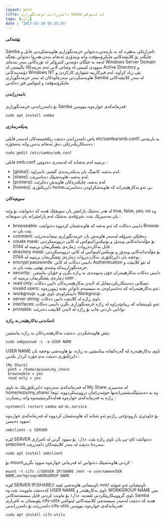 ```yaml
---
layout: post
title: دامەزرادنی خزمەتگوزاری Samba لە لینوکس
tags: [ڕاژە]
date : "2017-01-30 05:35:45"
---
```


##### پێشەکی

Samba ئامرازێکی بەهێزە کە بە یارمەتی،دەتوانن خزمەتگوزاری هاوبەشکردنی فایل و چاپگەر بۆ کلاینێتەکانی مایکرۆسۆفت واتە ویندۆزی ئەنجام بدەن.هەروا دەتوانن بێجگە لەمە بە جێگای دۆمەین کنترۆلێر لە تۆرەکانی سەر بنەمای Windows Server Domain  سوودی لێببینن.لە وشانی 4ـی ئەم نەرمەکالا پاڵپستی لە Active Directory و دۆمەینەکانی Windows NT پێی زیاد کراوە. لەم فیرکارییە شێوازی کارکردن و هاوبەسکردنی سەرچاوەکان لە سەر خزمەتگوزاری Samba لە سەر کلاینێتەکانی مایکرۆسۆفت و لینوکس فێر دەکەین.

##### دامەزراندن

بۆ دامەزراندنی خزمەتگوزاری Samba فەرمانەکەی خوارەوە بنووسن:

```shell
sudo apt install samba 
```

##### پەیکەرسازی

پاش دامەزراندن دەبێت رێکخستنەکان لەسەر فایلی etc/samba/smb.conf/ بە یارمەتی دەستکاریکەرێکی دەق ئەنجام بدەین.واتە بەمجۆرە :

```shell
sudo gedit /etc/samba/smb.conf  
```

فایلی smb.conf بریتییە لەم بەشانە کە لەسەری دەدوێین :

- [global]: لەم بەشە، کانفیگ یان پەیکەربەندی گشتی ناسراوە.
- [share]: لەم بەشە، هاوبەشیێک دەناسرێت.
- [printers]: لەم بەشە، چاپکەرەکان هاوبەش دەکرێت.
- [homes]: دایریکتۆری homeـی ئەو بەکارهێنەرانە کە هاوبەشکراوەن دەناسرێت.

##### سویچەکان

لە هەر بەشێک پارامێتر یان سویچێک هەیە کە دەتوانێت بۆ وێنە true, false, yes, no وە یان مەسیرێک بێت.
شرۆڤەی بەشێک لەم پارامێترانە یان سویچانە :

- browseable: دابینی دەکات کە ئەو بەشە کە هاوبەشمان کردووە دەتوانێت Browse بێت یان نە.
- comment: دەقێکی شرۆڤە لەسەر هاوبەش یان خزمەتگوزاری نیشاندەدرێت.
- create mask: بۆ مۆڵەتدانەکانی ویندۆز و یونیکس/لینوکس لە کاتی درووستکردنی فایل بەکاردەڕوات. ژمارەی پێشگریمان بریتییە لە 0744 .
- directory mask: بۆ مۆڵەتدانەکانی ویندۆز و یونیکس/لینوکس لە کاتی درووستکردنی بوخچە یان دایرێکتۆری بەکاردەڕوات ژمارەی پێشگریمان بریتییە لە 0744 .
- encrypt passwords: دابینی دەکات لە کاتی Authentication لە نێو کلاینێت و خزمەتگوزارییەکە وشەی نهێنی ببێت یان نە.
- security: دابینی دەکات بەکارهینەران چۆن پەیوەندی بە ڕاژە بگرن و خۆیان بناسێنن. ژمارەی پێشگریمان بریتییە لە user .
- read only: ئیمکانی دەستکاریکردنیفایل لە لایەن بەکارهێنەرەکان دابین دەکات.
  invalid users: ئەو بەکارهینەرانە کە نەناسراوەن بە سیستەم ناتوانن بچنە ژووررەوە.
- workgroup: دابینکراوەی ناوی تۆڕە Workgroup .
- server string: ناوی ڕاژە لە کلاینێت دابین دەکات.
- interfaces: ئەو ناونیشانە کە رییانپێدراوە لە ڕاژە خزمەتگوزاری بگرن دابینی دەکات.
- printable: توانایی ناردنی چاپ بۆ ڕاژە لە لایەن کلاینێت دەدرێت.

##### ناساندنی بەکارهێنەر بە ڕاژە

پێش هاوبەشکردن ،دەبێت بەکارهێنەرەکان بە ڕاژە بناسێنین:

```shell
sudo smbpasswd -L -a USER NAME 
```

USER NAME ناوی بەکارهێنەرە کە گەرەکمانە بیناسێنین بە ڕاژە.
بۆ هاوبەشی بوخچە یان دایرێکتۆری دەبێت بەم جۆرە کردار بکەین :

```shell
[My Share]  
 path = /home/qezwan/my_share  
 browseable = yes  
 read only = yes 
```

لە فەرمانەکەی سەرەوە :دایریکتۆریێک بە ناوی My Share لە مەسیری home/reza/my_share/ وە بە دەستپێگەیشتنی(تەنها خوێندن)مان درووستکردووە.
ئینجا ڕاژە بە فەرمانەکەی خوارەوە هەڵدەگرسێنینەوە واتە ریستارت :

```shell
systemctl restart samba-ad-dc.service 
```

بۆ چاودێری باروودۆخی ڕاژەو ئەو شتانە کە هاوبەشمان کردووە لە فەرمانەکەی خوارەوە سوود دەبینین:

```shell
smbclient -L SERVER 
```

لێرە SERVER دەتوانێت ئای-پی یان ناوی ڕاژە بێت.
`خاڵ:` بۆ سوود گرتن لە ئامرازی smbclient سەرەتا دەبێت لە سەر کلاینێتەکان دامەزرێت.

```shell
sudo apt install smbclient  
```

 

بۆ mountکردنی هاوبەشیێک دەتوانین لە فەرمانی خوارەوە سوود بگرین :

```shell
mount –t cifs //SERVER IP/SHARE /mnt –o username=USER NAME,workgroup=WORKGROUP NAME  
```

لێرە SERVER IP/SHARE// ناونیشانی هاوبەشی ئێمە mnt/ ناونیشانی ئەو شوێنە کەدەبێت ماوونت بێت وە USER NAME ناوی بەکارهێنەر و WORKGROUP NAME یس ناوی گرووپیکارپێکردنی ئێمەیە.
`خاڵ)‌` بۆ ماونت کردنی فایل سیستەمەکانی Samba پێویستان بە ئامرازی cifs-utils هەیە که دەبێت لەسەر سیستەمی کلاینیتەکانی لینوکس دامەزرێت.بۆ دامەزراندنی cifs-utils فەرمانەکەی خوارەوە بنووسن:

```powershell
sudo apt install cifs-utils
```

